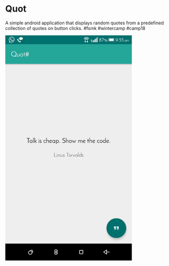# Quot
A simple android application that displays random quotes from a predefined collection of quotes on button clicks. #fsmk #wintercamp #camp18

<img src="https://github.com/shaheershukur/Quot/blob/master/Quot_screenhot.jpeg" alt="Quote#" width="400" >
